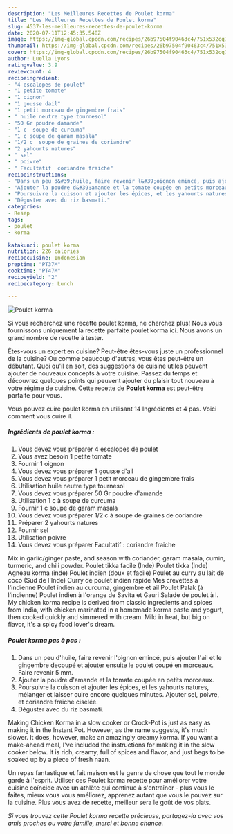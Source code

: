 ```yaml
---
description: "Les Meilleures Recettes de Poulet korma"
title: "Les Meilleures Recettes de Poulet korma"
slug: 4537-les-meilleures-recettes-de-poulet-korma
date: 2020-07-11T12:45:35.548Z
image: https://img-global.cpcdn.com/recipes/26b97504f90463c4/751x532cq70/poulet-korma-photo-principale-de-la-recette.jpg
thumbnail: https://img-global.cpcdn.com/recipes/26b97504f90463c4/751x532cq70/poulet-korma-photo-principale-de-la-recette.jpg
cover: https://img-global.cpcdn.com/recipes/26b97504f90463c4/751x532cq70/poulet-korma-photo-principale-de-la-recette.jpg
author: Luella Lyons
ratingvalue: 3.9
reviewcount: 4
recipeingredient:
- "4 escalopes de poulet"
- "1 petite tomate"
- "1 oignon"
- "1 gousse dail"
- "1 petit morceau de gingembre frais"
- " huile neutre type tournesol"
- "50 Gr poudre damande"
- "1 c  soupe de curcuma"
- "1 c soupe de garam masala"
- "1/2 c  soupe de graines de coriandre"
- "2 yahourts natures"
- " sel"
- " poivre"
- " Facultatif  coriandre fraiche"
recipeinstructions:
- "Dans un peu d&#39;huile, faire revenir l&#39;oignon emincé, puis ajouter l&#39;ail et le gingembre decoupé et ajouter ensuite le poulet coupé en morceaux. Faire revenir 5 mm."
- "Ajouter la poudre d&#39;amande et la tomate coupée en petits morceaux."
- "Poursuivre la cuisson et ajouter les épices, et les yahourts natures, mélanger et laisser cuire encore quelques minutes. Ajouter sel, poivre, et coriandre fraiche ciselée."
- "Déguster avec du riz basmati."
categories:
- Resep
tags:
- poulet
- korma

katakunci: poulet korma 
nutrition: 226 calories
recipecuisine: Indonesian
preptime: "PT37M"
cooktime: "PT47M"
recipeyield: "2"
recipecategory: Lunch

---
```



![Poulet korma](https://img-global.cpcdn.com/recipes/26b97504f90463c4/751x532cq70/poulet-korma-photo-principale-de-la-recette.jpg)

Si vous recherchez une recette poulet korma, ne cherchez plus! Nous vous fournissons uniquement la recette parfaite poulet korma ici. Nous avons un grand nombre de recette à tester.

Êtes-vous un expert en cuisine? Peut-être êtes-vous juste un professionnel de la cuisine? Ou comme beaucoup d'autres, vous êtes peut-être un débutant. Quoi qu'il en soit, des suggestions de cuisine utiles peuvent ajouter de nouveaux concepts à votre cuisine. Passez du temps et découvrez quelques points qui peuvent ajouter du plaisir tout nouveau à votre régime de cuisine. Cette recette de <strong> Poulet korma </strong> est peut-être parfaite pour vous.

<!--inarticleads1-->

Vous pouvez cuire poulet korma en utilisant 14 Ingrédients et 4 pas. Voici comment vous cuire il.

##### Ingrédients de poulet korma :

1. Vous devez vous préparer 4 escalopes de poulet
1. Vous avez besoin 1 petite tomate
1. Fournir 1 oignon
1. Vous devez vous préparer 1 gousse d&#39;ail
1. Vous devez vous préparer 1 petit morceau de gingembre frais
1. Utilisation  huile neutre type tournesol
1. Vous devez vous préparer 50 Gr poudre d&#39;amande
1. Utilisation 1 c à soupe de curcuma
1. Fournir 1 c soupe de garam masala
1. Vous devez vous préparer 1/2 c à soupe de graines de coriandre
1. Préparer 2 yahourts natures
1. Fournir  sel
1. Utilisation  poivre
1. Vous devez vous préparer  Facultatif : coriandre fraiche


Mix in garlic/ginger paste, and season with coriander, garam masala, cumin, turmeric, and chili powder. Poulet tikka facile (Inde) Poulet tikka (Inde) Agneau korma (inde) Poulet indien (doux et facile) Poulet au curry au lait de coco (Sud de l&#39;Inde) Curry de poulet indien rapide Mes crevettes à l&#39;indienne Poulet indien au curcuma, gingembre et ail Poulet Palak (à l&#39;indienne) Poulet indien à l&#39;orange de Savita et Gauri Salade de poulet à l. My chicken korma recipe is derived from classic ingredients and spices from India, with chicken marinated in a homemade korma paste and yogurt, then cooked quickly and simmered with cream. Mild in heat, but big on flavor, it&#39;s a spicy food lover&#39;s dream. 

<!--inarticleads2-->

##### Poulet korma pas à pas :

1. Dans un peu d&#39;huile, faire revenir l&#39;oignon emincé, puis ajouter l&#39;ail et le gingembre decoupé et ajouter ensuite le poulet coupé en morceaux. Faire revenir 5 mm.
1. Ajouter la poudre d&#39;amande et la tomate coupée en petits morceaux.
1. Poursuivre la cuisson et ajouter les épices, et les yahourts natures, mélanger et laisser cuire encore quelques minutes. Ajouter sel, poivre, et coriandre fraiche ciselée.
1. Déguster avec du riz basmati.


Making Chicken Korma in a slow cooker or Crock-Pot is just as easy as making it in the Instant Pot. However, as the name suggests, it&#39;s much slower. It does, however, make an amazingly creamy korma. If you want a make-ahead meal, I&#39;ve included the instructions for making it in the slow cooker below. It is rich, creamy, full of spices and flavor, and just begs to be soaked up by a piece of fresh naan. 

<!--inarticleads1-->

<p>
Un repas fantastique et fait maison est le genre de chose que tout le monde garde à l'esprit. Utiliser ces Poulet korma recette pour améliorer votre cuisine coïncide avec un athlète qui continue à s'entraîner - plus vous le faites, mieux vous vous améliorez, apprenez autant que vous le pouvez sur la cuisine. Plus vous avez de recette, meilleur sera le goût de vos plats.
</p>

<p>
<i>Si vous trouvez cette Poulet korma recette précieuse, partagez-la avec vos amis proches ou votre famille, merci et bonne chance.</i>
</p>
